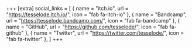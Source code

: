 +++
[extra]
social_links = [
	{ name = "itch.io", url = "https://tesselode.itch.io/", icon = "fab fa-itch-io" },
	{ name = "Bandcamp", url = "https://tesselode.bandcamp.com/", icon = "fab fa-bandcamp" },
	{ name = "GitHub", url = "https://github.com/tesselode/", icon = "fab fa-github" },
	{ name = "Twitter", url = "https://twitter.com/tesselode/", icon = "fab fa-twitter" },
]
+++
